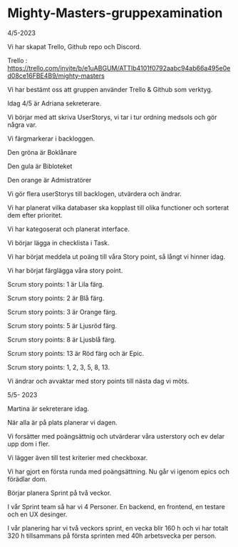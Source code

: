# Mighty-Masters-gruppexamination

4/5-2023

Vi har skapat Trello, Github repo och Discord.

Trello : https://trello.com/invite/b/e1uABGUM/ATTIb4101f0792aabc94ab66a495e0ed08ce16FBE4B9/mighty-masters

Vi har bestämt oss att gruppen använder Trello & Github som verktyg.

Idag 4/5 är Adriana sekreterare. 

Vi börjar med att skriva UserStorys, vi tar i tur ordning medsols och gör några var.

Vi färgmarkerar i backloggen.

Den gröna är Boklånare 

Den gula är Bibloteket

Den orange är Admistratörer

Vi gör flera userStorys till backlogen, utvärdera och ändrar.

Vi har planerat vilka databaser ska kopplast till olika functioner och sorterat dem efter prioritet.

Vi har kategoserat och planerat interface.

Vi börjar lägga in checklista i Task.

Vi har börjat meddela ut poäng till våra Story point, så långt vi hinner idag.

Vi har börjat färglägga våra story point. 

Scrum story points: 1 är Lila färg.

Scrum story points: 2 är Blå färg.

Scrum story points: 3 är Orange färg.

Scrum story points: 5 är Ljusröd färg.

Scrum story points: 8 är Ljusblå färg.

Scrum story points: 13 är Röd färg och är Epic.

Scrum story points: 1, 2, 3, 5, 8, 13.

Vi ändrar och avvaktar med story points till nästa dag vi möts.

5/5- 2023

Martina är sekreterare idag.

När alla är på plats planerar vi dagen.

Vi forsätter med poängsättnig och utvärderar våra usterstory och ev delar upp dom i fler. 

Vi lägger även till test kriterier med checkboxar.

Vi har gjort en första runda med poängsättning. Nu går vi igenom epics och förädlar dom. 

Börjar planera Sprint på två veckor. 

I vår Sprint team så har vi 4 Personer. En backend, en frontend, en testare och en UX desinger. 

I vår planering har vi två veckors sprint, en vecka blir 160 h och vi har totalt 320 h tillsammans på första sprinten med 40h arbetsvecka per person. 









